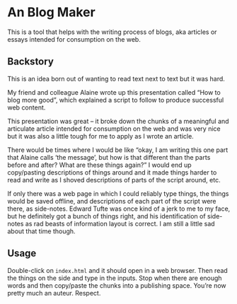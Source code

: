 # An Blog Maker

This is a tool that helps with the writing process of blogs, aka articles or essays intended for consumption on the web.

## Backstory
This is an idea born out of wanting to read text next to text but it was hard.

My friend and colleague Alaine wrote up this presentation called “How to blog more good”, which explained a script to follow to produce successful web content.

This presentation was great – it broke down the chunks of a meaningful and articulate article intended for consumption on the web and was very nice but it was also a little tough for me to apply as I wrote an article.

There would be times where I would be like “okay, I am writing this one part that Alaine calls ‘the message’, but how is that different than the parts before and after? What are these things again?” I would end up copy/pasting descriptions of things around and it made things harder to read and write as I shoved descriptions of parts of the script around, etc.

If only there was a web page in which I could reliably type things, the things would be saved offline, and descriptions of each part of the script were there, as side-notes. Edward Tufte was once kind of a jerk to me to my face, but he definitely got a bunch of things right, and his identification of side-notes as rad beasts of information layout is correct. I am still a little sad about that time though.

## Usage

Double-click on `index.html` and it should open in a web browser. Then read the things on the side and type in the inputs. Stop when there are enough words and then copy/paste the chunks into a publishing space. You’re now pretty much an auteur. Respect.
